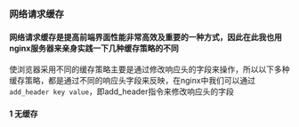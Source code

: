### 网络请求缓存

#### 网络请求缓存是提高前端界面性能非常高效及重要的一种方式，因此在此我也用nginx服务器来亲身实践一下几种缓存策略的不同
使浏览器采用不同的缓存策略主要是通过修改响应头的字段来操作，所以以下多种缓存策略，都是通过不同的响应头字段来反映，在nginx中我们可以通过```add_header key value```，即add_header指令来修改响应头的字段

#### 1 无缓存

